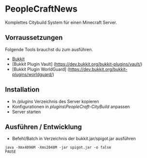 # PeopleCraftNews

Komplettes Citybuild System für einen Minecraft Server.


## Vorraussetzungen

Folgende Tools brauchst du zum ausführen.

* [Bukkit](https://www.getbukkit.org/)
* [Bukkit Plugin Vault] (https://dev.bukkit.org/bukkit-plugins/vault/)
* [Bukkit Plugin WorldGuard] (https://dev.bukkit.org/bukkit-plugins/worldguard/)

## Installation

* In _/plugins_ Verzeichnis des Server kopieren
* Konfigurationen in _plugins\PeopleCraft-CityBuild_ anpassen
* Server starten

## Ausführen / Entwicklung

* Befehl/Batch in Verzeichnis der bukkit.jar/spigot.jar ausführen

```
java -Xmx4096M -Xms2048M -jar spigot.jar -o false
PAUSE
```

